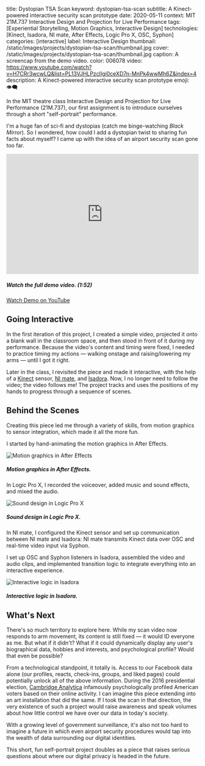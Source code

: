 title: Dystopian TSA Scan
keyword: dystopian-tsa-scan
subtitle: A Kinect-powered interactive security scan prototype
date: 2020-05-11
context: MIT 21M.737 Interactive Design and Projection for Live Performance
tags: [Experiential Storytelling, Motion Graphics, Interactive Design]
technologies: [Kinect, Isadora, NI mate, After Effects, Logic Pro X, OSC, Syphon]
categories: [interactive]
label: Interactive Design
thumbnail: /static/images/projects/dystopian-tsa-scan/thumbnail.jpg
cover: /static/images/projects/dystopian-tsa-scan/thumbnail.jpg
caption: A screencap from the demo video.
color: 006078
video: https://www.youtube.com/watch?v=H7CRr3wcwLQ&list=PL13VJHLPzcIlgi0ceXD7n-MnPk4wwMh6Z&index=4
description: A Kinect-powered interactive security scan prototype
emoji: 👁‍🗨

In the MIT theatre class Interactive Design and Projection for Live Performance (21M.737), our first assignment is to introduce ourselves through a short "self-portrait" performance.

I'm a huge fan of sci-fi and dystopias (catch me binge-watching *Black Mirror*). So I wondered, how could I add a dystopian twist to sharing fun facts about myself? I came up with the idea of an airport security scan gone too far.

<center><iframe width="560" height="315" style="max-width:100%" src="https://www.youtube.com/embed/H7CRr3wcwLQ" frameborder="0" allow="accelerometer; autoplay; encrypted-media; gyroscope; picture-in-picture" allowfullscreen></iframe></center>

##### Watch the full demo video. (1:52)

<a href="https://www.youtube.com/watch?v=H7CRr3wcwLQ&list=PL13VJHLPzcIlgi0ceXD7n-MnPk4wwMh6Z&index=4" class="button">
	Watch Demo on YouTube <i class="fas fa-external-link-alt external-icon"></i>
</a>

## Going Interactive

In the first iteration of this project, I created a simple video, projected it onto a blank wall in the classroom space, and then stood in front of it during my performance. Because the video's content and timing were fixed, I needed to practice timing my actions — walking onstage and raising/lowering my arms — until I got it right.

Later in the class, I revisited the piece and made it interactive, with the help of a [Kinect](https://en.wikipedia.org/wiki/Kinect) sensor, [NI mate](https://www.ni-mate.com/), and [Isadora](https://troikatronix.com/). Now, I no longer need to follow the video; the video follows me! The project tracks and uses the positions of my hands to progress through a sequence of scenes. 

## Behind the Scenes

Creating this piece led me through a variety of skills, from motion graphics to sensor integration, which made it all the more fun.

I started by hand-animating the motion graphics in After Effects.

<div class="image-set" markdown="1">

![Motion graphics in After Effects](/static/images/projects/dystopian-tsa-scan/ae.png "Hand-animated motion graphics in After Effects")

##### Motion graphics in After Effects.

</div>

In Logic Pro X, I recorded the voiceover, added music and sound effects, and mixed the audio.

<div class="image-set" markdown="1">

![Sound design in Logic Pro X](/static/images/projects/dystopian-tsa-scan/logic.png "Sound design in Logic Pro X")

##### Sound design in Logic Pro X.

</div>

In NI mate, I configured the Kinect sensor and set up communication between NI mate and Isadora: NI mate transmits Kinect data over OSC and real-time video input via Syphon.

I set up OSC and Syphon listeners in Isadora, assembled the video and audio clips, and implemented transition logic to integrate everything into an interactive experience.

<div class="image-set" markdown="1">

![Interactive logic in Isadora](/static/images/projects/dystopian-tsa-scan/isadora.png "Interactive logic in Isadora")

##### Interactive logic in Isadora.

</div>


## What's Next

There's so much territory to explore here. While my scan video now responds to arm movement, its content is still fixed — it would ID everyone as me. But what if it didn't? What if it could dynamically display any user's biographical data, hobbies and interests, and psychological profile? Would that even be possible?

From a technological standpoint, it totally is. Access to our Facebook data alone (our profiles, reacts, check-ins, groups, and liked pages) could potentially unlock all of the above information. During the 2016 presidential election, [Cambridge Analytica](https://www.vox.com/science-and-health/2018/3/23/17152564/cambridge-analytica-psychographic-microtargeting-what) infamously psychologically profiled American voters based on their online activity. I can imagine this piece extending into an art installation that did the same. If I took the scan in that direction, the very existence of such a project would raise awareness and speak volumes about how little control we have over our data in today's society.

With a growing level of government surveillance, it's also not too hard to imagine a future in which even airport security procedures would tap into the wealth of data surrounding our digital identities.

This short, fun self-portrait project doubles as a piece that raises serious questions about where our digital privacy is headed in the future.
